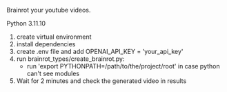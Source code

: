 Brainrot your youtube videos.

Python 3.11.10

1) create virtual environment
2) install dependencies
3) create .env file and add OPENAI_API_KEY = 'your_api_key'
4) run brainrot_types/create_brainrot.py:
    * run 'export PYTHONPATH=/path/to/the/project/root' in case python can't see modules
5) Wait for 2 minutes and check the generated video in results